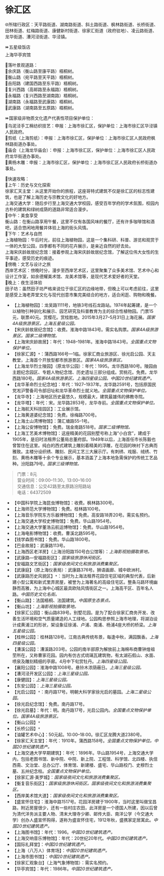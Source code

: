 # 徐汇区  
🌐所辖行政区：天平路街道、湖南路街道、斜土路街道、枫林路街道、长桥街道、田林街道、虹梅路街道、康健新村街道、徐家汇街道（政府驻地）、凌云路街道、龙华街道、漕河泾街道、华泾镇。  

⏩五星级饭店  
上海华亭宾馆  

🧭落叶景观道路：  
🔸余庆路（衡山路至康平路）梧桐树。  
🔸衡山路（宛平路至天平路）梧桐树。  
🔸岳阳路（建国西路至东平路）梧桐树。  
🔸复兴西路（高邮路至永福路）梧桐树。  
🔸永福路（复兴西路至湖南路）梧桐树。  
🔸湖南路（永福路至武康路）梧桐树。  
🔸武康路（湖南路至五原路）梧桐树。  

⏩国家级非物质文化遗产代表性项目保护单位：  
🔸乌泥泾手工棉纺织技艺：申报：上海市徐汇区，保护单位：上海市徐汇区华泾镇人民政府。  
🔸剪纸（上海剪纸）：申报：上海市徐汇区，保护单位：上海市徐汇区人民政府枫林路街道办事处。  
🔸庙会（上海龙华庙会）：申报：上海市徐汇区，保护单位：上海市徐汇区人民政府龙华街道办事处。  
🔸黄杨木雕：申报：上海市徐汇区，保护单位：上海市徐汇区人民政府长桥街道办事处。  

🧭快速攻略：  
🔸上午：历史与文化探索  
徐家汇天主堂：从这里开始你的旅程，这座哥特式建筑不仅是徐汇区的标志性建筑，也是了解上海历史与宗教文化的好地方。  
上海交通大学：随后步行至上海交通大学校园，感受百年学府的学术氛围，校园内古朴的建筑和绿树成荫的道路非常适合漫步。  
🔸中午：美食享受  
衡山路：在衡山路享用午餐，这里不仅有各国风味的餐厅，还有许多咖啡馆和酒吧，适合悠闲地用餐并体验上海的街头风情。  
🔸下午：艺术与自然  
上海植物园：午后时光，前往上海植物园，这是一个集科研、科普、游览和观赏于一体的大型公园，四季都有不同的花卉展示，是亲近自然的好去处。  
上海宋庆龄故居纪念馆：接着参观上海宋庆龄故居纪念馆，了解这位伟大女性的生平事迹，感受历史的痕迹。  
🔸傍晚：文艺与设计之旅  
西岸艺术区：傍晚时分，漫步至西岸艺术区，这里聚集了众多美术馆、艺术中心和设计工作室，如余德耀美术馆、龙美术馆等，是现代艺术爱好者的天堂。  
🔸晚上：夜生活体验  
田子坊：虽然田子坊严格来说位于徐汇区的边缘地带，但晚上可以考虑前往，这里是感受上海老弄堂文化与现代创意市集完美结合的地方，适合闲逛、购物和晚餐。  

* 【上海植物园】：龙吴路1111号，地铁3号线石龙路站。1974年起筹建，是一个以植物引种驯化和展示、园艺研究及科普教育为主的综合性植物园。门票15元，联票40元。赏樱花。赏桂胜地。2015年3月27–5月31日上海花展。*国家4A级旅游景区。上海五星级公园。*  
* 【宋庆龄故居纪念馆】：收费。淮海中路1843号。需实名购票。*国家4A级旅游景区。国家二级博物馆。*  
* 【上海宋庆龄故居】：年代：1948–1981年。淮海中路1843号。*全国重点文物保护单位。*  
* 【徐家汇源】`*`：蒲西路166号—1临。徐家汇商业旅游区、徐光启公园、天主教堂，上海首个开放型都市旅游景区。*国家4A级旅游景区。*  
* 【上海龙华烈士陵园】（原龙华公园）：年代：1995。龙华西路180号。陵园由主题纪念园区、专题人物纪念馆、历史遗址三部分组成。赏桃花。免费。龙华西路180号。*国家4A级旅游景区。上海四星级公园。中国20世纪建筑遗产。*  
* 【龙华革命烈士纪念地】：年代：1927–1937年。龙华路2591号，包括原国民党凇沪警备司令部旧址和龙华革命烈士就义地。*全国重点文物保护单位。*  
* 【龙华寺】：上海地区历史最悠久，规模最大，建筑最雄伟的佛教寺院。  
* 【龙华塔】：年代：宋。龙华路2853号，龙华寺前。*全国重点文物保护单位。*  
* 【上海航天科技园区】：工业展示馆。  
* 【上海黄道婆纪念馆】：免费。徐梅路700号。  
* 【上海土山湾博物馆】：蒲汇塘路55–1号。  
* 【上海公安博物馆】：免费。瑞金南路518号。*国家二级博物馆。*  
* 【上海工艺美术博物馆】：这座精美的花园别墅号称上海“小白宫”，建成于1905年，是旧时法租界公董局总董府邸。1949年以后，上海首任市长陈毅也曾暂住在这里。纯白的西式建筑上雕刻着精美的浮雕，在花园的映衬下古典而雅致。主楼分设织绣、雕刻、民间工艺三大展示厅。有刺绣、戏服、绒绣、竹刻、黄杨木雕等十余个专业展示，基本涵盖了上海本地急需保护的传统工艺品种。汾阳路79号。*国家三级博物馆。*  
> 门票：8元  
> 营业时间：09:00–11:30，13:00–16:00  
> 交通信息：公交42路至太原路汾阳路站  
> 电话：64372509  
* 【中国科学院上海昆虫博物馆】：收费。枫林路300号。  
* 【上海师范大学博物馆】：免费。桂林路100号。  
* 【上海音乐学院东方乐器博物馆】：免费。高安路18弄20号。需实名预约。  
* 【上海交通大学校史博物馆】：免费。华山路1954号。  
* 【上海交通大学董浩云航运博物馆】：免费。华山路1954号。  
* 【上海电影博物馆】：收费。曹溪北路595号。  
* 【钱学森图书馆】：免费。华山路1800号。  
* 【巴金故居】：武康路113号。  
* 【上海西区老洋房】（上海汾阳路150号白公馆等）：*上海影视拍摄取景地。*  
* 【武康路—安福路街区】：*国家级旅游休闲街区。*  
* 【安福路文艺街区】：*国家级夜间文化和旅游消费集聚区。*  
* 【武康庭】（原上海仪表局）：武康路376号。狮语画廊、城中欧洲村。  
* 【武康路历史风貌区】`*`：当时为上海法租界花园住宅区域的典型代表，后新建小型公寓和新式里弄房屋，被誉为上海著名的高级住宅区。整条马路环境幽静而高雅，为上海中心城区最具欧陆风情街区之一。上海高干区、百年名人路。*中国历史文化名街。*  
* 【衡山路】：法国梧桐、法国建筑。*中国原生态景点。*  
* 【衡山坊】：*上海影视拍摄取景地。*  
* 【徐家汇公园】：衡山路839号。别墅花园。是为了配合徐家汇商务开发、改善生活环境和空气质量建造的人工绿地。公园构思参照上海市地理，将湖泊设计成黄浦江的形状，架设象征徐浦、卢浦、南浦、杨浦4座大桥的桥梁。*上海五星级公园。*  
* 【桂林公园】：桂林路128号。江南古典传统布景，每逢中秋，满园飘香。*上海四星级公园。*  
* 【漕溪公园】：漕溪路203号。公园的南半部原为解放前上海棉布商曹钟煌祖茔所在，又称曹家花园。园内有仿古式琉璃瓦建筑物，有太湖石假山、水面、喷泉及雕刻精细的亭廊。4月中下旬赏牡丹。*上海四星级公园。*  
* 【襄阳公园】：淮海中路1008号。悬铃木浓荫蔽日。*上海三星级公园。*  
* 【漕河泾开发区公园】：*上海三星级公园。*  
* 【康健园】：*上海三星级公园。*  
* 【东安公园】：*上海三星级公园。*  
* 【光启公园】`*`：南丹路17号。明朝大科学家徐光启的墓园。*上海二星级公园。*  
* 【徐光启纪念馆】：免费。南丹路17号。  
* 【徐光启墓】：年代：明。南丹路17号，光启公园内。*全国重点文物保护单位。国家4A级旅游景区。*  
* 【衡山公园】`*`  
* 【长桥公园】`*`  
* 【油罐艺术中心】：50元起。10:00–18:00。徐汇区龙腾大道2380号。  
* 【徐家汇天主堂】：年代：1910年。蒲西路158号。*全国重点文物保护单位。中国20世纪建筑遗产。*  
* 【上海交通大学早期建筑】：年代：1896年。华山路1954号，上海交通大学内，包括老图书馆、新中院、中院、新上院、工程馆、科学馆、北四楼、执信西斋、文治堂、总办公厅、体育馆、新建楼、盛宅、华山路校门、史穆烈士墓、五卅纪念柱。*全国重点文物保护单位。*  
* 【徐家汇源·美罗城】：*国家级夜间文化和旅游消费集聚区。*  
* 【衡复音乐街区】：*国家级旅游休闲街区。国家级夜间文化和旅游消费集聚区。*  
* 【西岸美术馆大道】：*国家级夜间文化和旅游消费集聚区。*  
* 【盛宣怀住宅】：淮海中路1517号。花园洋房建于1900年，当时这里叫做宝昌路，附近房屋很少，还有一些村庄农田，此洋房是一个德国人所建，因以后曾为清代洋务派主要人物、清末大理寺少卿、邮传大臣、南洋公学（今交通大学）创办人盛宣怀购得，遂称为盛宣怀住宅，1912年秋，盛携家定居寓此。*中国20世纪建筑遗产。*  
* 【上海图书馆】：年代：1996。*中国20世纪建筑遗产。*  
* 【上海交响音乐博物馆】：年代：20世纪20年代。*中国20世纪建筑遗产。*  
* 【国际礼拜堂】：*中国20世纪建筑遗产。*  
* 【上海（八万人）体育场】：*中国20世纪建筑遗产。*  
* 【上海市图书馆】：*中国20世纪建筑遗产。*  
* 【徐家汇观象台】（上海气象博物馆）：需实名预约。  
* 【华亭宾馆】：年代：1986年。*中国20世纪建筑遗产。*  
<!-- Last processed: 2025-08-14 10:57:04 -->
